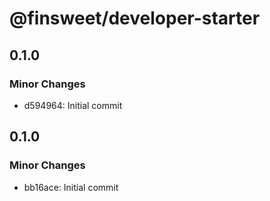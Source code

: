 # @finsweet/developer-starter

## 0.1.0

### Minor Changes

- d594964: Initial commit

## 0.1.0

### Minor Changes

- bb16ace: Initial commit
